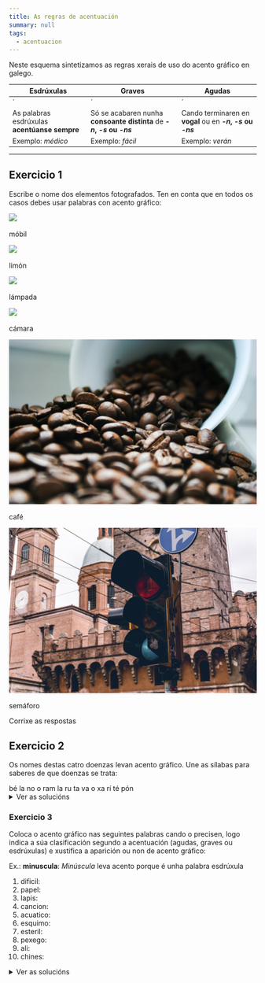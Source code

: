 ```yaml
---
title: As regras de acentuación
summary: null
tags:
  - acentuacion
---
```

Neste esquema sintetizamos as regras xerais de uso do acento gráfico en galego.

| Esdrúxulas                                                               | Graves                                                                    | Agudas                                                                   |
| ------------------------------------------------------------------------ | ------------------------------------------------------------------------- | ------------------------------------------------------------------------ |
| <e-tag color=2>´</e-tag><e-tag color=1>*</e-tag><e-tag color=1>*</e-tag> | <e-tag color=1>*</e-tag><e-tag color=2>´</e-tag><e-tag color=1>*</e-tag>  | <e-tag color=1>*</e-tag><e-tag color=1>*</e-tag><e-tag color=2>´</e-tag> |
| As palabras esdrúxulas **acentúanse sempre**                             | Só se acabaren nunha **consoante distinta** de ***\-n*, *\-s* ou *\-ns*** | Cando terminaren en **vogal** ou en ***\-n*, *\-s* ou *\-ns***           |
| Exemplo: *médico*                                                        | Exemplo: *fácil*                                                          | Exemplo: *verán*                                                         |

- - -

## Exercicio 1

Escribe o nome dos elementos fotografados. Ten en conta que en todos os casos
debes usar palabras con acento gráfico:

![](/img/móbil.jpg)

<e-answer> móbil </e-answer>

![](/img/limón.jpg)

<e-answer> limón </e-answer>

![](/img/lámpada.jpg)

<e-answer> lámpada </e-answer>

![](/img/cámara.jpg)

<e-answer> cámara </e-answer>

![](/img/café.jpg)

<e-answer> café </e-answer>

![](/img/semáforo.jpg)

<e-answer> semáforo </e-answer>

<e-validate>Corrixe as respostas</e-validate>

## Exercicio 2

Os nomes destas catro doenzas levan acento gráfico. Une as sílabas para saberes
de que doenzas se trata:

<e-layout>
<e-tag color=3>bé</e-tag>
<e-tag color=4>la</e-tag>
<e-tag color=1>no</e-tag>
<e-tag color=4>o</e-tag>
<e-tag color=2>ram</e-tag>
<e-tag color=3>la</e-tag>
<e-tag color=3>ru</e-tag>
<e-tag color=1>ta</e-tag>
<e-tag color=4>va</e-tag>
<e-tag color=3>o</e-tag>
<e-tag color=2>xa</e-tag>
<e-tag color=4>rí</e-tag>
<e-tag color=1>té</e-tag>
<e-tag color=2>pón</e-tag>

</e-layout>

<details>

<summary>Ver as solucións</summary>

1. <e-tag color=1>té</e-tag><e-tag color=1>ta</e-tag><e-tag color=1>no</e-tag>
2. <e-tag color=2>xa</e-tag><e-tag color=2>ram</e-tag><e-tag color=2>pón</e-tag>
3. <e-tag color=3>ru</e-tag><e-tag color=3>bé</e-tag><e-tag color=3>o</e-tag><e-tag color=3>la</e-tag>
4. <e-tag color=4>va</e-tag><e-tag color=4>rí</e-tag><e-tag color=4>o</e-tag><e-tag color=4>la</e-tag>

</details>

### Exercicio 3

Coloca o acento gráfico nas seguintes palabras cando o precisen, logo indica a
súa clasificación segundo a acentuación (agudas, graves ou esdrúxulas) e
xustifica a aparición ou non de acento gráfico:

Ex.: **minuscula**: *Minúscula* leva acento porque é unha palabra esdrúxula

1. dificil:
2. papel:
3. lapis:
4. cancion:
5. acuatico:
6. esquimo:
7. esteril:
8. pexego:
9. ali:
10. chines:

<details> <summary>Ver as solucións</summary>

1. **difícil**: *Difícil* leva acento porque é unha palabra grave que acaba en consoante *\-l.*
2. **papel**: *Papel* non leva acento porque é unha palabra aguda que acaba en consoante distinta *\-n, -s* ou *\-ns.* 
3. **lapis**: *Lapis* non leva gráfico porque é unha palabra grave que acaba en consoante *\-s.*
4. **canción**: *Canción* leva acento porque é unha palabra aguda que acaba en *\-n.*
5. **acuático**: *Acuático* leva acento porque é unha palabra esdrúxula.
6. **esquimó**: *Esquimó* leva acento porque é unha palabra aguda terminada en vogal.
7. **estéril**: *Estéril* leva acento porque é unha palabra grave que termina en consoante *\-l.*
8. **pexego**: *Pexego* non leva acento porque é unha palabra grave que acaba en vogal. 
9. **alí**: *Alí* leva acento porque é unha palabra aguda que acaba en vogal. 
10. **chinés**: *Chinés* leva acento porque é unha palabra aguda que acaba en consoante *\-s.*

</details>